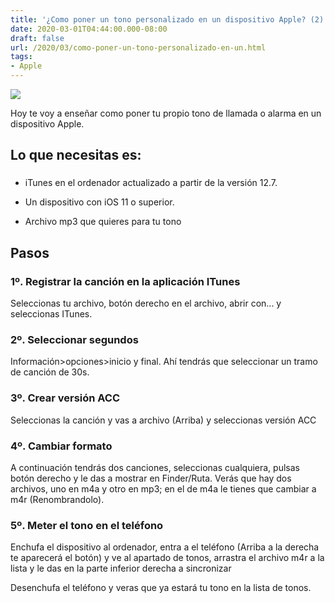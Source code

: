 ```yaml
---
title: '¿Como poner un tono personalizado en un dispositivo Apple? (2)'
date: 2020-03-01T04:44:00.000-08:00
draft: false
url: /2020/03/como-poner-un-tono-personalizado-en-un.html
tags: 
- Apple
---
```


[![](https://blogger.googleusercontent.com/img/b/R29vZ2xl/AVvXsEi-GQbyBmaNbG3I63b0JYGTJ5IR5DXrWPEQ_MXBhrJp2LHlP7F6pBlXRDlgVe1pU_Pmv6irOwvu6v5k-pmvIu3Wf6pRtF7jVJ4Pf9GGGd_BTov8Nyyg6Cna_RPZ0QLPKxXlHjg4SgxnbJc/s320/6719.jpg)](https://blogger.googleusercontent.com/img/b/R29vZ2xl/AVvXsEi-GQbyBmaNbG3I63b0JYGTJ5IR5DXrWPEQ_MXBhrJp2LHlP7F6pBlXRDlgVe1pU_Pmv6irOwvu6v5k-pmvIu3Wf6pRtF7jVJ4Pf9GGGd_BTov8Nyyg6Cna_RPZ0QLPKxXlHjg4SgxnbJc/s1600/6719.jpg)

  

  
Hoy te voy a enseñar como poner tu propio tono de llamada o alarma en un dispositivo Apple.  

Lo que necesitas es:
--------------------

  

###   

*   iTunes en el ordenador actualizado a partir de la versión 12.7.

*   Un dispositivo con iOS 11 o superior.

*   Archivo mp3 que quieres para tu tono

  

Pasos
-----

### 1º. Registrar la canción en la aplicación ITunes

Seleccionas tu archivo, botón derecho en el archivo, abrir con... y seleccionas ITunes.  

### 2º. Seleccionar segundos

Información>opciones>inicio y final. Ahí tendrás que seleccionar un tramo de canción de 30s.  

### 3º. Crear versión ACC

Seleccionas la canción y vas a archivo (Arriba) y seleccionas versión ACC  

### 4º. Cambiar formato

A continuación tendrás dos canciones, seleccionas cualquiera, pulsas botón derecho y le das a mostrar en Finder/Ruta. Verás que hay dos archivos, uno en m4a y otro en mp3; en el de m4a le tienes que cambiar a m4r (Renombrandolo).  

### 5º. Meter el tono en el teléfono

Enchufa el dispositivo al ordenador, entra a el teléfono (Arriba a la derecha te aparecerá el botón) y ve al apartado de tonos, arrastra el archivo m4r a la lista y le das en la parte inferior derecha a sincronizar  
  
Desenchufa el teléfono y veras que ya estará tu tono en la lista de tonos.